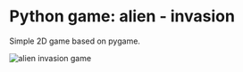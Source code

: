 # Python game: alien - invasion

Simple 2D game based on pygame.

![alien invasion game][alien-game]

[alien-game]: python_game/aliens/images/shot.png
